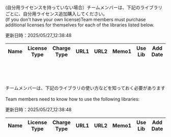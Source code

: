 (自分用ライセンスを持っていない場合）チームメンバーは、下記のライブラリごとに、自分用ライセンス追加購入してください。<br>(If you don't have your own license)Team members must purchase additional licenses for themselves for each of the libraries listed below.


更新日時：2025/05/27_12:38:48

| Name  | License Type | Charge Type | URL1 | URL2 | Memo1 | Use Lib | Add Date |
| -------------  | ------------- | ------------- | ------------- | ------------- | ------------- | ------------- | ------------- |
<br><br><br>

チームメンバーは、下記のライブラリの使い方などを知っておく必要があります<br><br>Team members need to know how to use the following libraries:


更新日時：2025/05/27_12:38:48

| Name  | License Type | Charge Type | URL1 | URL2 | Memo1 | Use Lib | Add Date |
| -------------  | ------------- | ------------- | ------------- | ------------- | ------------- | ------------- | ------------- |
